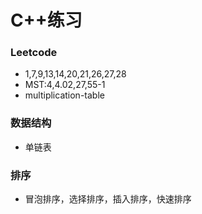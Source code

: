 # C++练习
### Leetcode
- 1,7,9,13,14,20,21,26,27,28
- MST:4,4.02,27,55-1
- multiplication-table
### 数据结构
- 单链表
### 排序
- 冒泡排序，选择排序，插入排序，快速排序
